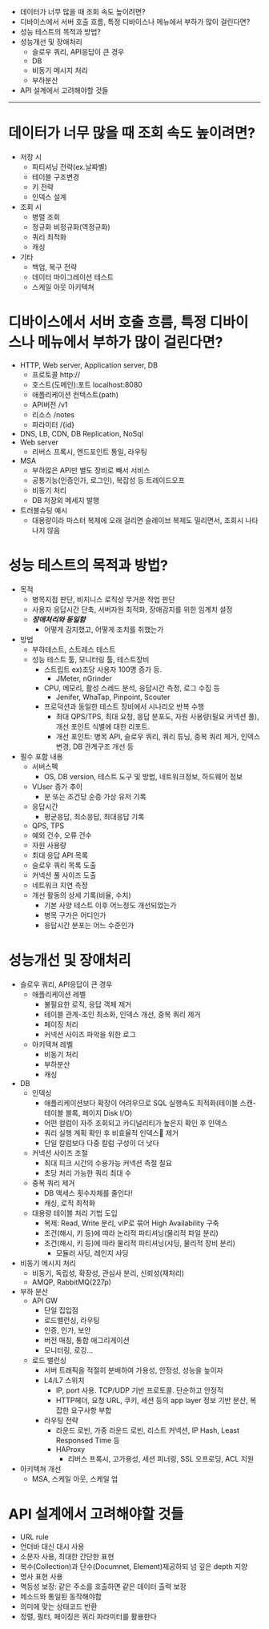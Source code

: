 - 데이터가 너무 많을 때 조회 속도 높이려면?
- 디바이스에서 서버 호출 흐름, 특정 디바이스나 메뉴에서 부하가 많이 걸린다면?
- 성능 테스트의 목적과 방법?
- 성능개선 및 장애처리
  - 슬로우 쿼리, API응답이 큰 경우
  - DB
  - 비동기 메시지 처리
  - 부하분산
- API 설계에서 고려해야할 것들
---

# 데이터가 너무 많을 때 조회 속도 높이려면?
- 저장 시
  - 파티셔닝 전략(ex.날짜별)
  - 테이블 구조변경
  - 키 전략
  - 인덱스 설계
- 조회 시
  - 병렬 조회
  - 정규화 비정규화(역정규화)
  - 쿼리 최적화
  - 캐싱
- 기타
  - 백업, 복구 전략
  - 데이터 마이그레이션 테스트
  - 스케일 아웃 아키텍쳐

# 디바이스에서 서버 호출 흐름, 특정 디바이스나 메뉴에서 부하가 많이 걸린다면? 
- HTTP, Web server, Application server, DB
  - 프로토콜 http://
  - 호스트(도메인):포트 localhost:8080
  - 애플리케이션 컨텍스트(path)
  - API버전 /v1
  - 리소스 /notes
  - 파라미터 /{id}
- DNS, LB, CDN, DB Replication, NoSql
- Web server
  - 리버스 프록시, 엔드포인트 통일, 라우팅 
- MSA
  - 부하많은 API만 별도 장비로 빼서 서비스
  - 공통기능(인증인가, 로그인), 복잡성 등 트레이드오프
  - 비동기 처리
  - DB 저장외 메세지 발행
- 트러블슈팅 예시
  - 대용량이라 마스터 복제에 오래 걸리면 슬레이브 복제도 밀리면서, 조회시 나타나지 않음


# 성능 테스트의 목적과 방법?
- 목적
  - 병목지점 판단, 비지니스 로직상 무거운 작업 판단
  - 사용자 응답시간 단축, 서버자원 최적화, 장애감지를 위한 임계치 설정
  - ***장애처리와 동일함***
    - 어떻게 감지했고, 어떻게 조치를 취했는가
- 방법
  - 부하테스트, 스트레스 테스트
  - 성능 테스트 툴, 모니터링 툴, 테스트장비
    - 스트립트 ex)초당 사용자 100명 증가 등.
      - JMeter, nGrinder
    - CPU, 메모리, 활성 스레드 분석, 응답시간 측정, 로그 수집 등
      - Jenifer, WhaTap, Pinpoint, Scouter
    - 프로덕션과 동일한 테스트 장비에서 시나리오 반복 수행
      - 최대 QPS/TPS, 최대 요청, 응답 분포도, 자원 사용량(필요 커넥션 풀), 개선 포인트 식별에 대한 리포트.
      - 개선 포인트: 병목 API, 슬로우 쿼리, 쿼리 튜닝, 중복 쿼리 제거, 인덱스 변경, DB 관계구조 개선 등
- 필수 포함 내용
  - 서버스펙
    - OS, DB version, 테스트 도구 및 방법, 네트워크정보, 하드웨어 정보 
  - VUser 증가 추이
    - 분 또는 조건당 순증 가상 유저 기록
  - 응답시간
    - 평균응답, 최소응답, 최대응답 기록
  - QPS, TPS
  - 예외 건수, 오류 건수
  - 자원 사용량
  - 최대 응답 API 목록
  - 슬로우 쿼리 목록 도출
  - 커넥션 풀 사이즈 도출
  - 네트워크 지연 측정
  - 개선 활동의 상세 기록(비율, 수치)
    -  기본 사양 테스트 이후 어느정도 개선되었는가
    -  병목 구가은 어디인가
    -  응답시간 분포는 어느 수준인가
   
# 성능개선 및 장애처리
- 슬로우 쿼리, API응답이 큰 경우
  - 애플리케이션 레벨
    - 불필요한 로직, 응답 객체 제거
    - 테이블 관계-조인 최소화, 인덱스 개선, 중복 쿼리 제거
    - 페이징 처리
    - 커넥션 사이즈 파악을 위한 로그
  - 아키텍쳐 레벨
    - 비동기 처리
    - 부하분산
    - 캐싱
- DB
  - 인덱싱
    - 애플리케이션보다 확장이 어려우므로 SQL 실행속도 최적화(테이블 스캔-테이블 블록, 페이지 Disk I/O)
    - 어떤 컬럼이 자주 조회되고 카디널리티가 높은지 확인 후 인덱스
    - 쿼리 실행 계획 확인 후 비효율적 인덱스 제거
    - 단일 칼럼보다 다중 칼럼 구성이 더 낫다
  - 커넥션 사이즈 조절
    - 최대 피크 시간의 수용가능 커넥션 측절 칠요
    - 초당 처리 가능한 쿼리 최대 수
  - 중복 쿼리 제거
    - DB 액세스 횟수자체를 줄인다!
    - 캐싱, 로직 최적화
  - 대용량 테이블 처리 기법 도입
    - 복제: Read, Write 분리, vIP로 묶어 High Availability 구축
    - 조건(해시, 키 등)에 따라 논리적 파티셔닝(물리적 파일 분리)
    - 조건(해시, 키 등)에 따라 물리적 파티셔닝(샤딩, 물리적 장비 분리)
      - 모듈러 샤딩, 레인지 샤딩
- 비동기 메시지 처리
   - 비동기, 독립성, 확장성, 관심사 분리, 신뢰성(재처리)
   - AMQP, RabbitMQ(227p)
- 부하 분산
  - API GW
    - 단일 집입점  
    - 로드밸런싱, 라우팅
    - 인증, 인가, 보안
    - 버전 매칭, 통합 애그리게이션
    - 모니터링, 로깅...
  - 로드 밸런싱
    - 서버 트래픽을 적절히 분배하여 가용성, 안정성, 성능을 높이자
    - L4/L7 스위치
      - IP, port 사용. TCP/UDP 기반 프로토콜. 단순하고 안정적
      - HTTP헤더, 요청 URL, 쿠키, 세션 등의 app layer 정보 기반 분산, 복잡한 요구사항 부합
    - 라우팅 전략
      - 라운드 로빈, 가중 라운드 로빈, 리스트 커넥션, IP Hash, Least Responsed Time 등
      - HAProxy
        - 리버스 프록시, 고가용성, 세션 피너링, SSL 오프로딩, ACL 지원
- 아키텍쳐 개선
  - MSA, 스케일 아웃, 스케일 업

# API 설계에서 고려해야할 것들
- URL rule
- 언더바 대신 대시 사용
- 소문자 사용, 최대한 간단한 표현
- 복수(Collection)과 단수(Documnet, Element)제공하되 넘 깊은 depth 지양
- 명사 표현 사용
- 멱등성 보장: 같은 주소를 호출하면 같은 데이터 출력 보장
- 메소드와 통일된 동작해야함
- 의미에 맞는 상태코드 반환
- 정렬, 필터, 페이징은 쿼리 파라미터를 활용한다
